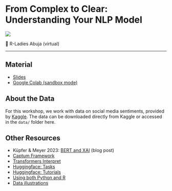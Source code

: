 # From Complex to Clear: Understanding Your NLP Model

![](https://cosimameyer.com/images/talks/from_complex_to_clear.png)

📍 R-Ladies Abuja (virtual)

-------

## Material 

- [Slides](https://bit.ly/complex-to-clear-slides-2024)
- [Google Colab (sandbox mode)](https://colab.research.google.com/drive/1K1fvclLZBrN8W_WdjDmKIYypIxVbDKpC?usp=sharing#offline=true&sandboxMode=true)
<!-- - [Jupyter notebook](https://github.com/cosimameyer/r-python-talk/blob/main/PythonistR_WiDS_2023_Workshop.ipynb)
-->

## About the Data

For this workshop, we work with data on social media sentiments, provided by [Kaggle](https://www.kaggle.com/datasets/marklvl/sentiment-labelled-sentences-data-set). The data can be downloaded directly from Kaggle or accessed in the `data/` folder here.

## Other Resources
- Küpfer & Meyer 2023: [BERT and XAI](https://www.mzes.uni-mannheim.de/socialsciencedatalab/article/bert-explainable-ai/) (blog post)
- [Captum Framework](https://captum.ai/docs/algorithms_comparison_matrix)
- [Transformers Interpret](https://github.com/cdpierse/transformers-interpret)
- [Huggingface: Tasks](https://huggingface.co/tasks)
- [Huggingface: Tutorials](https://huggingface.co/course/chapter1/1)
- [Using both Python and R](https://github.com/cosimameyer/r-python-talk)
- [Data illustrations](https://github.com/cosimameyer/illustrations)



